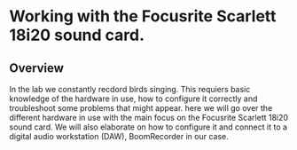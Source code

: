 # Working with the Focusrite Scarlett 18i20 sound card.
## Overview
In the lab we constantly recdord birds singing. This requiers basic knowledge of the hardware in use, how to configure it correctly and troubleshoot some problems that might appear. 
here we will go over the different hardware in use with the main focus on the Focusrite Scarlett 18i20 sound card. We will also elaborate on how to configure it and connect it to a 
digital audio workstation (DAW), BoomRecorder in our case.

